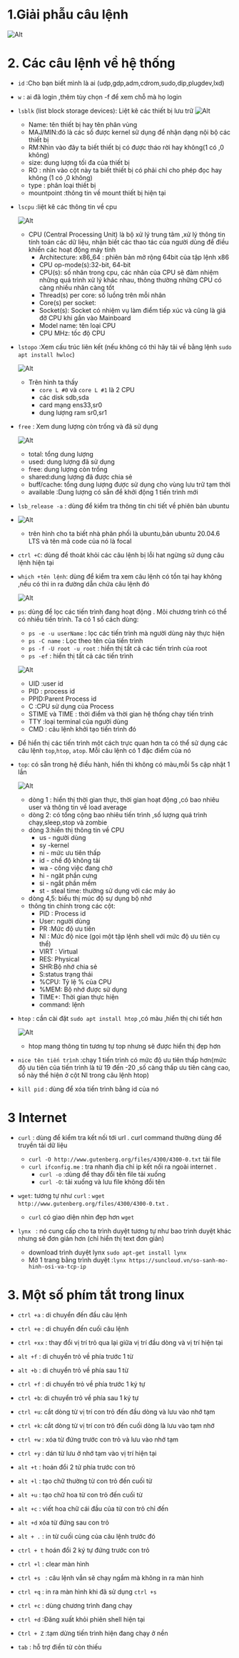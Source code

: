 # 1.Giải phẫu câu lệnh

![Alt](/thuctap/anh/Screenshot_393.png)

# 2. Các câu lệnh về hệ thống
- `id` :Cho bạn biết mình là ai (udp,gdp,adm,cdrom,sudo,dip,plugdev,lxd)
- `w` : ai đã login ,thêm tùy chọn -f để xem chỗ mà họ login
- `lsblk` (list block storage devices): Liệt kê các thiết bị lưu trữ
  ![Alt](/thuctap/anh/Screenshot_396.png)

  - Name: tên thiết bị hay tên phân vùng
  - MAJ/MIN:đó là các số được kernel sử dụng để nhận dạng nội bộ các thiết bị
  - RM:Nhìn vào đây ta biết thiết bị có được tháo rời hay không(1 có ,0 không)
  - size: dung lượng tối đa của thiết bị
  - RO : nhìn vào cột này ta biết thiết bị có phải chỉ cho phép đọc hay không (1 có ,0 không)
  - type : phân loại thiết bị
  - mountpoint :thông tin về mount thiết bị hiện tại

- `lscpu` :liệt kê các thông tin về cpu
  
  ![Alt](/thuctap/anh/Screenshot_397.png)
  - CPU (Central Processing Unit) là bộ xử lý trung tâm ,xử lý thông tin tính toán các dữ liệu, nhận biết các thao tác của người dùng để điều khiển các hoạt động máy tính
    - Architecture: x86_64 : phiên bản mở rộng 64bit của tập lệnh x86
    - CPU op-mode(s):32-bit, 64-bit 
    - CPU(s): số nhân trong cpu, các nhân của CPU sẽ đảm nhiệm những quá trình xử lý khác nhau, thông thường những CPU có càng nhiều nhân càng tốt
    - Thread(s) per core: số luồng trên mỗi nhân
    - Core(s) per socket:
    - Socket(s): Socket có nhiệm vụ làm điểm tiếp xúc và cũng là giá đỡ CPU khi gắn vào Mainboard
    - Model name: tên loại CPU
    - CPU MHz: tốc độ CPU 

  
- `lstopo` :Xem cấu trúc liên kết (nếu không có thì hãy tải về bằng lệnh `sudo apt install hwloc`)

  ![Alt](/thuctap/anh/Screenshot_398.png)

  - Trên hình ta thấy 
    - `core L #0` và `core L #1` là 2 CPU 
    - các disk sdb,sda 
    - card mạng ens33,sr0
    - dung lượng ram sr0,sr1 
  
- `free` : Xem dung lượng còn trống và đã sử dụng

  ![Alt](/thuctap/anh/Screenshot_399.png)

  - total: tổng dung lượng
  - used: dung lượng đã sử dụng
  - free: dung lượng còn trống
  - shared:dung lượng đã được chia sẻ
  - buff/cache: tổng dung lượng được sử dụng cho vùng lưu trữ tạm thời
  - available :Dung lượng có sẵn để khởi động 1 tiến trình mới


- `lsb_release -a` : dùng để kiểm tra thông tin chi tiết về phiên bản ubuntu
- 
  ![Alt](/thuctap/anh/Screenshot_400.png)

  - trên hình cho ta biết nhà phân phối là ubuntu,bản ubuntu 20.04.6 LTS và tên mã code của nó là focal

- `ctrl +C`: dùng để thoát khỏi các câu lệnh bị lỗi hat ngừng sử dụng câu lệnh hiện tại

- `which +tên lệnh`: dùng để kiểm tra xem câu lệnh có tồn tại hay không ,nếu có thì in ra đường dẫn chứa câu lệnh đó

  ![Alt](/thuctap/anh/Screenshot_401.png)

- `ps`: dùng để lọc các tiến trình đang hoạt động . Môi chương trình có thể có nhiều tiến trình. Ta có 1 số cách dùng:
  - `ps -e -u userName` : lọc các tiến trình mà người dùng này thực hiện
  - `ps -C name` : Lọc theo tên của tiến trình
  - `ps -f -U root -u root` : hiển thị tất cả các tiến trình của root
  - `ps -ef` : hiển thị tất cả các tiến trình

  ![Alt](/thuctap/anh/Screenshot_402.png)

  - UID :user id
  - PID : process id
  - PPID:Parent Process id
  - C :CPU sử dụng của Process
  - STIME và TIME : thời điểm và thời gian hệ thống chạy tiến trình
  - TTY :loại terminal của người dùng
  - CMD : câu lệnh khởi tạo tiến trình đó

- Để hiển thị các tiến trình một cách trực quan hơn ta có thể sử dụng các câu lệnh `top`,`htop`, `atop`. Mỗi câu lệnh có 1 đặc điểm của nó
- `top`: có sẵn trong hệ điều hành, hiển thì không có màu,mỗi 5s cập nhật 1 lần

  ![Alt](/thuctap/anh/Screenshot_403.png)

  - dòng 1 : hiển thị thời gian thực, thời gian hoạt động ,có bao nhiêu user và thông tin về load average
  - dòng 2: có tổng cộng bao nhiêu tiến trình ,số lượng quá trình chạy,sleep,stop và zombie
  - dòng 3:hiển thị thông tin về CPU 
    - us - người dùng
    - sy -kernel
    - ni - mức ưu tiên thấp
    - id - chế độ không tải
    - wa - công việc đang chờ
    - hi - ngăt phần cưng
    - si - ngắt phần mềm
    - st - steal time: thường sử dụng với các máy ảo
  - dòng 4,5: biểu thị múc độ sự dụng bộ nhớ
  - thông tin chính trong các cột:
    - PID : Process id
    - User: người dùng
    - PR :Mức độ ưu tiên
    - NI : Mức độ nice (gọi một tập lệnh shell với mức độ ưu tiên cụ thể)
    - VIRT : Virtual 
    - RES: Physical
    - SHR:Bộ nhớ chia sẻ
    - S:status trạng thái
    - %CPU: Tỷ lệ % của CPU
    - %MEM: Bộ nhớ được sử dụng
    - TIME+: Thời gian thực hiện
    - command: lệnh
- `htop` : cần cài đặt `sudo apt install htop` ,có màu ,hiển thị chi tiết hơn

  ![Alt](/thuctap/anh/Screenshot_404.png)
  - htop mang thông tin tương tự top nhưng sẽ được hiển thị đẹp hơn

- `nice tên tiến trình` :chạy 1 tiến trình có mức độ ưu tiên thấp hơn(mức độ ưu tiên của tiến trình là từ 19 đến -20 ,số càng thấp ưu tiên càng cao, số này thể hiện ở cột NI trong câu lệnh htop)
- `kill pid` : dùng để xóa tiến trình bằng id của nó

# 3 Internet
- `curl` : dùng để kiểm tra kết nối tới url . curl command thường dùng để truyền tải dữ liệu
  - `curl -O http://www.gutenberg.org/files/4300/4300-0.txt` tải file
  - `curl ifconfig.me` : tra nhanh địa chỉ ip kết nối ra ngoài internet .
    - `curl -o` :dùng để thay đổi tên file tải xuống
    - `curl -O`: tải xuống và lưu file không đổi tên

- `wget`: tương tự như `curl` : `wget http://www.gutenberg.org/files/4300/4300-0.txt` . 
  - `curl` có giao diện nhìn đẹp hơn `wget`

- `lynx ` : nó cung cấp cho ta trình duyệt tương tự như bao trình duyệt khác nhưng sẽ đơn giản hơn (chỉ hiển thị text đơn giản)
  - download trình duyệt lynx `sudo apt-get install lynx`
  - Mở 1 trang bằng trình duyệt :`lynx https://suncloud.vn/so-sanh-mo-hinh-osi-va-tcp-ip`


# 3. Một số phím tắt trong linux
- `ctrl +a` : di chuyển đến đầu câu lệnh
- `ctrl +e` : di chuyển đến cuối câu lệnh
- `ctrl +xx` : thay đổi vị trí trỏ qua lại giữa vị trí đầu dòng và vị trí hiện tại
- `alt +f` : di chuyển trỏ về phía trước 1 từ
- `alt +b` : di chuyển trỏ về phía sau 1 từ
- `ctrl +f` : di chuyển trỏ về phía trước 1 ký tự
- `ctrl +b`: di chuyển trỏ về phía sau 1 ký tự


- `ctrl +u`: cắt dòng từ vị trí con trỏ đến đầu dòng và lưu vào nhớ tạm
- `ctrl +k`: cắt dòng từ vị trí con trỏ đến cuối dòng là lưu vào tạm nhớ
- `ctrl +w` : xóa từ đứng trước con trỏ và lưu vào nhớ tạm
- `ctrl +y` : dán từ lưu ở nhớ tạm vào vị trí hiện tại
- `alt +t` : hoán đổi 2 tử phía trước con trỏ
- `alt +l` : tạo chữ thường từ con trỏ đến cuối từ
- `alt +u` : tạo chữ hoa từ con trỏ đến cuối từ
- `alt +c` : viết hoa chữ cái đầu của từ con trỏ chỉ đến
- `alt +d` xóa từ đứng sau con trỏ
- `alt + .` : in từ cuối cùng của câu lệnh trước đó
- `ctrl + t` hoán đổi 2 ký tự đứng trước con trỏ

- `ctrl +l` : clear màn hình
- `ctrl +s ` : câu lệnh vẫn sẽ chạy ngầm mà không in ra màn hình
- `ctrl +q` : in ra màn hình khi đã sử dụng `ctrl +s`
- `ctrl +c` : dùng chương trình đang chạy
- `ctrl +d` :Đăng xuất khỏi phiên shell hiện tại
- `Ctrl + Z` :tạm dừng tiến trình hiện đang chạy ở nền 
- `tab` : hỗ trợ điền từ còn thiếu





